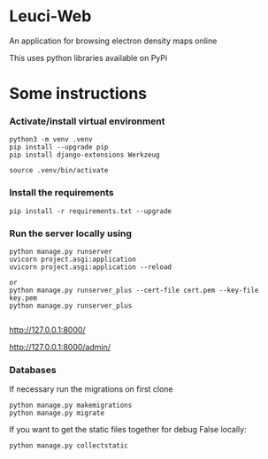 
# Leuci-Web
An application for browsing electron density maps online

This uses python libraries available on PyPi

# Some instructions
### Activate/install virtual environment
```
python3 -m venv .venv
pip install --upgrade pip
pip install django-extensions Werkzeug

source .venv/bin/activate
```
### Install the requirements
```
pip install -r requirements.txt --upgrade
```
### Run the server locally using
```
python manage.py runserver
uvicorn project.asgi:application
uvicorn project.asgi:application --reload

or
python manage.py runserver_plus --cert-file cert.pem --key-file key.pem
python manage.py runserver_plus


```
http://127.0.0.1:8000/

http://127.0.0.1:8000/admin/

### Databases
If necessary run the migrations on first clone
```
python manage.py makemigrations
python manage.py migrate
```
If you want to get the static files together for debug False locally:
```
python manage.py collectstatic
```



